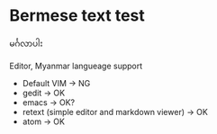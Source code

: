 # Bermese text test
မင်္ဂလာပါး

Editor, Myanmar langueage support
- Default VIM -> NG
- gedit -> OK
- emacs -> OK?
- retext (simple editor and markdown viewer) -> OK
- atom -> OK
